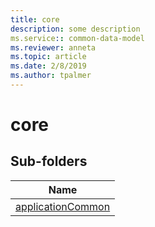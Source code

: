 ```yaml
---
title: core
description: some description
ms.service:: common-data-model
ms.reviewer: anneta
ms.topic: article
ms.date: 2/8/2019
ms.author: tpalmer
---
```


# core

## Sub-folders

|Name|
|---|
|[applicationCommon](applicationCommon/overview.md)|




